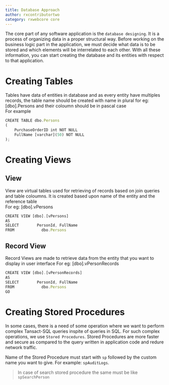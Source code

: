```yaml
---
title: Database Approach
author: rxcontributortwo
category: rxwebcore core
---
```


The core part of any software application is the `database designing`. It is a process of organizing data in a proper structural way. Before working on the business logic part in the application, we must decide what data is to be stored and which elements will be interrelated to each other. With all these information, you can start creating the database and its entities with respect to that application.

# Creating Tables
Tables have data of entities in database and as every entity have multiples records, the table name should be created with name in plural for eg: [dbo].Persons and their coloumn should be in pascal case  
For example 

```js
CREATE TABLE dbo.Persons  
(  
    PurchaseOrderID int NOT NULL  
    FullName [varchar](50) NOT NULL
);  
```

# Creating Views

## View
View are virtual tables used for retrieving of records based on join queries and table coloumns. It is created based upon name of the entity and the reference table  
For eg: [dbo].vPersons 

```js
CREATE VIEW [dbo].[vPersons]
AS
SELECT        PersonId, FullName
FROM            dbo.Persons
```


## Record View
Record Views are made to retrieve data from the entity that you want to display in user interface 
For eg: [dbo].vPersonRecords

```js
CREATE VIEW [dbo].[vPersonRecords]
AS
SELECT        PersonId, FullName
FROM            dbo.Persons
GO
```

# Creating Stored Procedures
In some cases, there is a need of some operation where we want to perform complex Tansact-SQL queries inspite of queries in SQL. For such complex operations, we use `Stored Procedures`. Stored Procedures are more faster and secure as compared to the query written in application code and redure network traffic. 

Name of the Stored Procedure must start with `sp` followed by the custom name you want to give. For example: `spAuditLogs`.

> In case of search stored procedure the same must be like `spSearchPerson`
